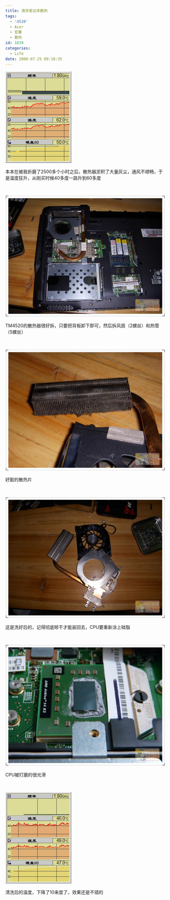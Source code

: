 ```yaml
---
title: 清洗笔记本散热
tags:
  - '4520'
  - Acer
  - 宏碁
  - 散热
id: 1039
categories:
  - Life
date: 2008-07-25 09:10:35
---
```


![](/images/2008/07/25_200807250912521474_6499.jpg)

本本在被我折磨了2500多个小时之后，散热器淤积了大量灰尘，通风不顺畅，于是温度狂升，从刚买时候40多度一路升到60多度

&nbsp;

![](/images/2008/07/25_200807251037271404_6500.jpg)

TM4520的散热器很好拆，只要把背板卸下即可，然后拆风扇（2螺丝）和热管（5螺丝）

&nbsp;

![](/images/2008/07/25_200807251037480645_6501.jpg)

好脏的散热片

&nbsp;

![](/images/2008/07/25_200807251039100423_6502.jpg)

这是洗好后的，记得彻底晾干才能装回去，CPU要重新涂上硅脂

&nbsp;

![](/images/2008/07/25_200807251039592560_6503.jpg)

CPU被打磨的很光滑

&nbsp;

![](/images/2008/07/25_200807251042002803_6504.jpg)

清洗后的温度，下降了10来度了，效果还是不错的